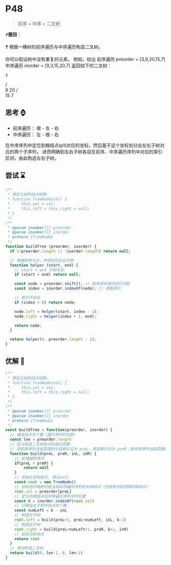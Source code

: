 # P48

> 前序 + 中序 = 二叉树

**⚡题目**：

❓ 根据一棵树的前序遍历与中序遍历构造二叉树。

你可以假设树中没有重复的元素。
例如，给出
前序遍历 preorder = [3,9,20,15,7]
中序遍历 inorder = [9,3,15,20,7]
返回如下的二叉树：

    3
   / \
  9  20
    /  \
   15   7

## 思考 ⌚

- 前序遍历： 根 - 左 - 右
- 中序遍历： 左 - 根 - 右

在中序序列中定位到根结点(p1)对应的坐标，然后基于这个坐标划分出左右子树对应的两个子序列，
进而明确到左右子树各自在前序、中序遍历序列中对应的索引区间，由此构造左右子树。

## 尝试 ⌛

```js
/**
 * 预定义树的结点结构.
 * function TreeNode(val) {
 *     this.val = val;
 *     this.left = this.right = null;
 * }
 */
/**
 * @param {number[]} preorder
 * @param {number[]} inorder
 * @return {TreeNode}
 */
function buildTree (preorder, inorder) {
  if (!preorder.length || !inorder.length) return null;

  // 根据前序为主，中序划分左右子树
  function helper (start, end) {
    // start > end 子树为空
    if (start > end) return null;

    const node = preorder.shift(); // 前序逐步递归进行分配
    const index = inorder.indexOf(node); // 获取索引

    // 索引不存在
    if (index < 0) return node;

    node.left = helper(start, index - 1);
    node.right = helper(index + 1, end);

    return node;
  }

  return helper(0, preorder.length - 1);
}
```

## 优解 🚀

```js
/**
 * 预定义树的结点结构.
 * function TreeNode(val) {
 *     this.val = val;
 *     this.left = this.right = null;
 * }
 */
/**
 * @param {number[]} preorder
 * @param {number[]} inorder
 * @return {TreeNode}
 */
const buildTree = function(preorder, inorder) {
  // 缓存结点总个数（遍历序列的长度）
  const len = preorder.length
  // 定义构造二叉树结点的递归函数
  // 把前序序列当前范围的头部索引记为 preL，尾部索引记为 preR；把中序序列当前范围的头部索引记为 inL，尾部索引记为 inR。
  function build(preL, preR, inL, inR) {
    // 处理越界情况
    if(preL > preR) {
        return null
    }
    // 初始化目标结点, 默认null
    const root = new TreeNode()  
    // 目标结点映射的是当前前序遍历序列的头部结点（也就是当前范围的根结点）
    root.val = preorder[preL]  
    // 定位到根结点在中序遍历序列中的位置
    const k = inorder.indexOf(root.val)  
    // 计算出左子树中结点的个数
    const numLeft = k - inL  
    // 构造左子树
    root.left = build(preL+1, preL+numLeft, inL, k-1)
    // 构造右子树
    root.right = build(preL+numLeft+1, preR, k+1, inR)  
    // 返回当前结点
    return root
  }
  // 递归构造二叉树
  return build(0, len-1, 0, len-1)
}
```
